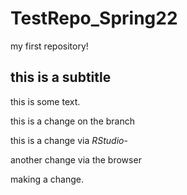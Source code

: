 # TestRepo_Spring22
my first repository! 

## this is a subtitle

this is some text. 

this is a change on the branch

this is a change via *RStudio*-

another change via the browser 

making a change.
